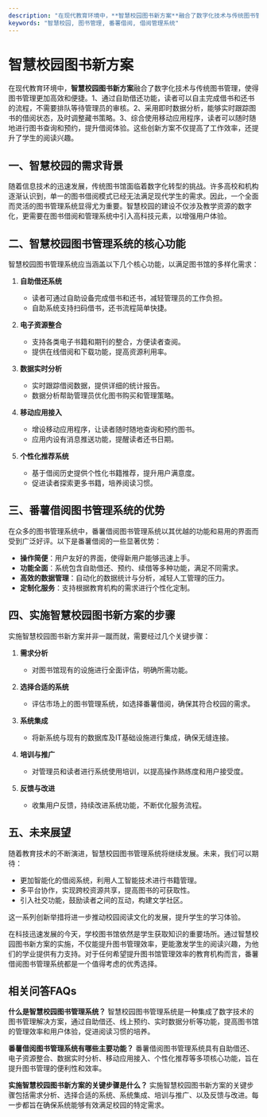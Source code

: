 ```yaml
---
description: "在现代教育环境中，**智慧校园图书新方案**融合了数字化技术与传统图书管理，使得图书管理更加高效和便捷。1、通过自助借还功能，读者可以自主完成借书和还书的流程，不需要排队等待管理员的审核。2、采用即时数据分析，能够实时跟踪图书的借阅状态，及时调整藏书策略。3、综合使用移动应用程序，读者可以随时随地进行图书查询和预约，提升借阅体验。这些创新方案不仅提高了工作效率，还提升了学生的阅读兴趣。"
keywords: "智慧校园, 图书管理, 番薯借阅, 借阅管理系统"
---
```

# 智慧校园图书新方案

在现代教育环境中，**智慧校园图书新方案**融合了数字化技术与传统图书管理，使得图书管理更加高效和便捷。1、通过自助借还功能，读者可以自主完成借书和还书的流程，不需要排队等待管理员的审核。2、采用即时数据分析，能够实时跟踪图书的借阅状态，及时调整藏书策略。3、综合使用移动应用程序，读者可以随时随地进行图书查询和预约，提升借阅体验。这些创新方案不仅提高了工作效率，还提升了学生的阅读兴趣。

## **一、智慧校园的需求背景**

随着信息技术的迅速发展，传统图书馆面临着数字化转型的挑战。许多高校和机构逐渐认识到，单一的图书借阅模式已经无法满足现代学生的需求。因此，一个全面而灵活的图书管理系统显得尤为重要。智慧校园的建设不仅涉及教学资源的数字化，更需要在图书借阅和管理系统中引入高科技元素，以增强用户体验。

## **二、智慧校园图书管理系统的核心功能**

智慧校园图书管理系统应当涵盖以下几个核心功能，以满足图书馆的多样化需求：

1. **自助借还系统**
   - 读者可通过自助设备完成借书和还书，减轻管理员的工作负担。
   - 自助系统支持扫码借书，还书流程简单快捷。

2. **电子资源整合**
   - 支持各类电子书籍和期刊的整合，方便读者查阅。
   - 提供在线借阅和下载功能，提高资源利用率。

3. **数据实时分析**
   - 实时跟踪借阅数据，提供详细的统计报告。
   - 数据分析帮助管理员优化图书购买和管理策略。

4. **移动应用接入**
   - 增设移动应用程序，让读者随时随地查询和预约图书。
   - 应用内设有消息推送功能，提醒读者还书日期。

5. **个性化推荐系统**
   - 基于借阅历史提供个性化书籍推荐，提升用户满意度。
   - 促进读者探索更多书籍，培养阅读习惯。

## **三、番薯借阅图书管理系统的优势**

在众多的图书管理系统中，番薯借阅图书管理系统以其优越的功能和易用的界面而受到广泛好评。以下是番薯借阅的一些显著优势：

- **操作简便**：用户友好的界面，使得新用户能够迅速上手。
- **功能全面**：系统包含自助借还、预约、续借等多种功能，满足不同需求。
- **高效的数据管理**：自动化的数据统计与分析，减轻人工管理的压力。
- **定制化服务**：支持根据教育机构的需求进行个性化定制。

## **四、实施智慧校园图书新方案的步骤**

实施智慧校园图书新方案并非一蹴而就，需要经过几个关键步骤：

1. **需求分析**
   - 对图书馆现有的设施进行全面评估，明确所需功能。

2. **选择合适的系统**
   - 评估市场上的图书管理系统，如选择番薯借阅，确保其符合校园的需求。

3. **系统集成**
   - 将新系统与现有的数据库及IT基础设施进行集成，确保无缝连接。

4. **培训与推广**
   - 对管理员和读者进行系统使用培训，以提高操作熟练度和用户接受度。

5. **反馈与改进**
   - 收集用户反馈，持续改进系统功能，不断优化服务流程。

## **五、未来展望**

随着教育技术的不断演进，智慧校园图书管理系统将继续发展。未来，我们可以期待：

- 更加智能化的借阅系统，利用人工智能技术进行书籍管理。
- 多平台协作，实现跨校资源共享，提高图书的可获取性。
- 引入社交功能，鼓励读者之间的互动，构建文学社区。

这一系列创新举措将进一步推动校园阅读文化的发展，提升学生的学习体验。

在科技迅速发展的今天，学校图书馆依然是学生获取知识的重要场所。通过智慧校园图书新方案的实施，不仅能提升图书管理效率，更能激发学生的阅读兴趣，为他们的学业提供有力支持。对于任何希望提升图书馆管理效率的教育机构而言，番薯借阅图书管理系统都是一个值得考虑的优秀选择。

## 相关问答FAQs

**什么是智慧校园图书管理系统？**
智慧校园图书管理系统是一种集成了数字技术的图书管理解决方案，通过自助借还、线上预约、实时数据分析等功能，提高图书馆的管理效率和用户体验，促进阅读习惯的培养。

**番薯借阅图书管理系统有哪些主要功能？**
番薯借阅图书管理系统具有自助借还、电子资源整合、数据实时分析、移动应用接入、个性化推荐等多项核心功能，旨在提升图书管理的便利性和效率。

**实施智慧校园图书新方案的关键步骤是什么？**
实施智慧校园图书新方案的关键步骤包括需求分析、选择合适的系统、系统集成、培训与推广、以及反馈与改进。每一步都旨在确保系统能够有效满足校园的特定需求。
